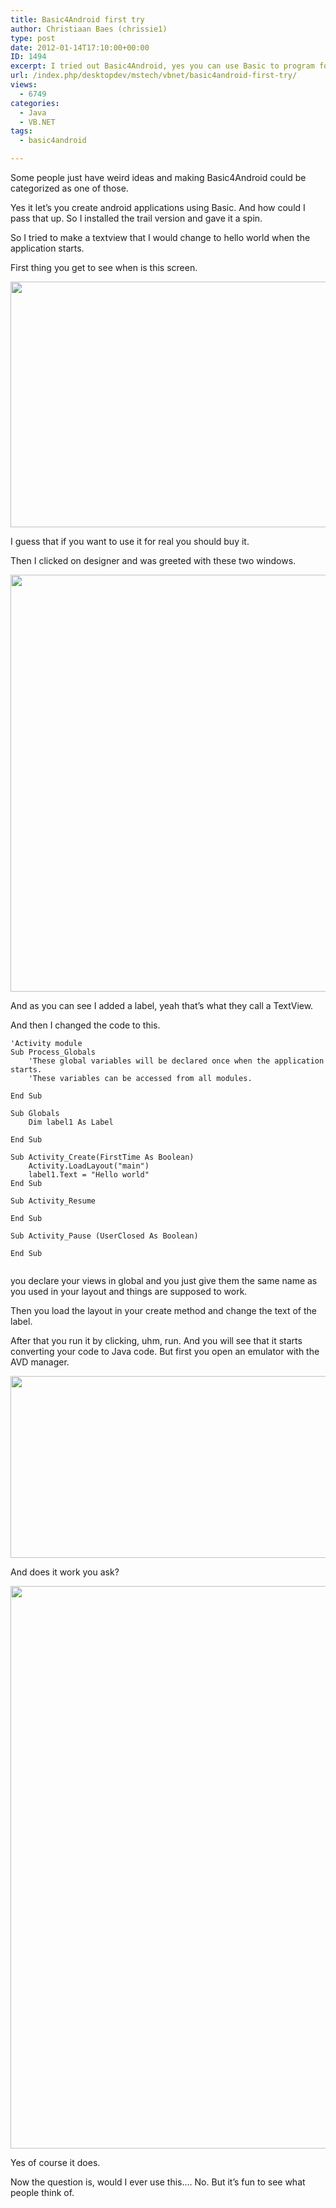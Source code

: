```yaml
---
title: Basic4Android first try
author: Christiaan Baes (chrissie1)
type: post
date: 2012-01-14T17:10:00+00:00
ID: 1494
excerpt: I tried out Basic4Android, yes you can use Basic to program for android. Now that is cool.
url: /index.php/desktopdev/mstech/vbnet/basic4android-first-try/
views:
  - 6749
categories:
  - Java
  - VB.NET
tags:
  - basic4android

---
```

Some people just have weird ideas and making Basic4Android could be categorized as one of those. 

Yes it let&#8217;s you create android applications using Basic. And how could I pass that up. So I installed the trail version and gave it a spin.

So I tried to make a textview that I would change to hello world when the application starts.

First thing you get to see when is this screen.

<div class="image_block">
  <a href="/wp-content/uploads/users/chrissie1/basic4android/basic4android1.png?mtime=1326567552"><img alt="" src="/wp-content/uploads/users/chrissie1/basic4android/basic4android1.png?mtime=1326567552" width="785" height="393" /></a>
</div>

I guess that if you want to use it for real you should buy it.

Then I clicked on designer and was greeted with these two windows.

<div class="image_block">
  <a href="/wp-content/uploads/users/chrissie1/basic4android/basic4android3.png?mtime=1326567574"><img alt="" src="/wp-content/uploads/users/chrissie1/basic4android/basic4android3.png?mtime=1326567574" width="999" height="667" /></a>
</div>

And as you can see I added a label, yeah that&#8217;s what they call a TextView.

And then I changed the code to this.

```vbnet
'Activity module
Sub Process_Globals
	'These global variables will be declared once when the application starts.
	'These variables can be accessed from all modules.

End Sub

Sub Globals
	Dim label1 As Label

End Sub

Sub Activity_Create(FirstTime As Boolean)
	Activity.LoadLayout("main")
	label1.Text = "Hello world"
End Sub

Sub Activity_Resume
	
End Sub

Sub Activity_Pause (UserClosed As Boolean)

End Sub


```
you declare your views in global and you just give them the same name as you used in your layout and things are supposed to work.

Then you load the layout in your create method and change the text of the label.

After that you run it by clicking, uhm, run. And you will see that it starts converting your code to Java code. But first you open an emulator with the AVD manager.

<div class="image_block">
  <a href="/wp-content/uploads/users/chrissie1/basic4android/basic4android2.png?mtime=1326567562"><img alt="" src="/wp-content/uploads/users/chrissie1/basic4android/basic4android2.png?mtime=1326567562" width="512" height="291" /></a>
</div>

And does it work you ask?

<div class="image_block">
  <a href="/wp-content/uploads/users/chrissie1/basic4android/basic4android4.png?mtime=1326568124"><img alt="" src="/wp-content/uploads/users/chrissie1/basic4android/basic4android4.png?mtime=1326568124" width="996" height="900" /></a>
</div>

Yes of course it does.

Now the question is, would I ever use this&#8230;. No. But it&#8217;s fun to see what people think of.